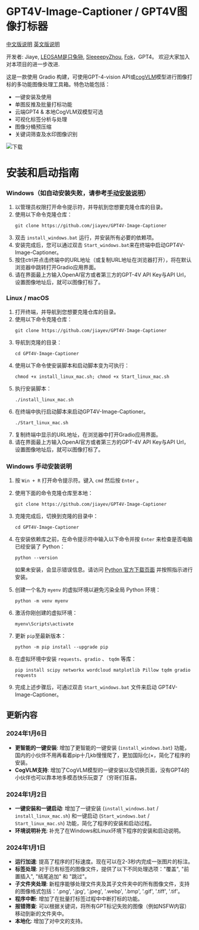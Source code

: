 # GPT4V-Image-Captioner / GPT4V图像打标器

[中文版说明](https://github.com/jiayev/GPT4V-Image-Captioner/blob/main/README-CN.md)
[英文版说明](https://github.com/jiayev/GPT4V-Image-Captioner/blob/main/README-EN.md)

开发者: Jiaye, [LEOSAM是只兔狲](https://civitai.com/user/LEOSAM), [SleeeepyZhou](https://space.bilibili.com/360375877), [Fok](https://civitai.com/user/fok3827)，GPT4。 欢迎大家加入对本项目的进一步改进.

这是一款使用 Gradio 构建，可使用GPT-4-vision API或[cogVLM](https://github.com/THUDM/CogVLM)模型进行图像打标的多功能图像处理工具箱。特色功能包括：

- 一键安装及使用
- 单图反推及批量打标功能
- 云端GPT4 & 本地CogVLM双模型可选
- 可视化标签分析与处理
- 图像分桶预压缩
- 关键词筛查及水印图像识别

![下载](https://github.com/jiayev/GPT4V-Image-Captioner/assets/16369810/90612e2b-aac1-4368-84d6-482bb660f5aa)


# 安装和启动指南

### Windows（如自动安装失败，请参考[手动安装说明](#windows-手动安装说明)）

1. 以管理员权限打开命令提示符，并导航到您想要克隆仓库的目录。
2. 使用以下命令克隆仓库：
    ```
    git clone https://github.com/jiayev/GPT4V-Image-Captioner
    ```
3. 双击 `install_windows.bat` 运行，并安装所有必要的依赖项。
4. 安装完成后，您可以通过双击 `Start_windows.bat`来在终端中启动GPT4V-Image-Captioner。
5. 按住ctrl并点击终端中的URL地址（或复制URL地址在浏览器打开），将在默认浏览器中跳转打开Gradio应用界面。
6. 请在界面最上方输入OpenAI官方或者第三方的GPT-4V API Key与API Url，设置图像地址后，就可以图像打标了。


### Linux / macOS

1. 打开终端，并导航到您想要克隆仓库的目录。
2. 使用以下命令克隆仓库：
    ```
    git clone https://github.com/jiayev/GPT4V-Image-Captioner
    ```
3. 导航到克隆的目录：
    ```
    cd GPT4V-Image-Captioner
    ```
4. 使用以下命令使安装脚本和启动脚本变为可执行：
    ```
    chmod +x install_linux_mac.sh; chmod +x Start_linux_mac.sh
    ```
5. 执行安装脚本：
    ```
    ./install_linux_mac.sh
    ```
6. 在终端中执行启动脚本来启动GPT4V-Image-Captioner。
    ```
    ./Start_linux_mac.sh
    ```
7. 复制终端中显示的URL地址，在浏览器中打开Gradio应用界面。
8. 请在界面最上方输入OpenAI官方或者第三方的GPT-4V API Key与API Url，设置图像地址后，就可以图像打标了。


### Windows 手动安装说明

1. 按 `Win + R` 打开命令提示符。键入 `cmd` 然后按 `Enter` 。

2. 使用下面的命令克隆仓库至本地：
    ```
    git clone https://github.com/jiayev/GPT4V-Image-Captioner
    ```

3. 克隆完成后，切换到克隆的目录中：
    ```
    cd GPT4V-Image-Captioner
    ```

4. 在安装依赖库之前，在命令提示符中输入以下命令并按 `Enter` 来检查是否电脑已经安装了 Python：
    ```
    python --version
    ```
   如果未安装，会显示错误信息。请访问 [Python 官方下载页面](https://www.python.org/downloads/) 并按照指示进行安装。

5. 创建一个名为 `myenv` 的虚拟环境以避免污染全局 Python 环境：
    ```
    python -m venv myenv
    ```

6. 激活你刚创建的虚拟环境：
    ```
    myenv\Scripts\activate
    ```

7. 更新 `pip`至最新版本：
    ```
    python -m pip install --upgrade pip
    ```

8. 在虚拟环境中安装 `requests`、`gradio` 、 `tqdm` 等库：
    ```
    pip install scipy networkx wordcloud matplotlib Pillow tqdm gradio requests
    ```

9. 完成上述步骤后，可通过双击 `Start_windows.bat` 文件来启动 GPT4V-Image-Captioner。


## 更新内容

### 2024年1月6日
- **更智能的一键安装**: 增加了更智能的一键安装 (`install_windows.bat`) 功能，国内的小伙伴不用再看着pip十几kb慢慢爬了，更加国际化(×，简化了程序的安装。
- **CogVLM支持**: 增加了CogVLM模型的一键安装以及切换页面，没有GPT4的小伙伴也可以靠本地多模态快乐玩耍了（穷哥们狂喜。

### 2024年1月2日
- **一键安装和一键启动**: 增加了一键安装 (`install_windows.bat` / `install_linux_mac.sh`) 和一键启动 (`Start_windows.bat` / `Start_linux_mac.sh`) 功能，简化了程序的安装和启动过程。
- **环境说明补充**: 补充了在Windows和Linux环境下程序的安装和启动说明。

### 2024年1月1日
- **运行加速**: 提高了程序的打标速度。现在可以在2-3秒内完成一张图片的标注。
- **标签处理**: 对于已有标签的图像文件，提供了以下不同处理选项："覆盖", "前置插入", "结尾追加" 和 "跳过"。
- **子文件夹处理**: 新程序能够处理文件夹及其子文件夹中的所有图像文件，支持的图像格式包括：'.png', '.jpg', '.jpeg', '.webp', '.bmp', '.gif', '.tiff', '.tif'。
- **程序中断**: 增加了在批量打标签过程中中断打标的功能。
- **报错筛查**: 可以根据关键词，将所有GPT标记失败的图像（例如NSFW内容）移动到新的文件夹中。
- **本地化**: 增加了对中文的支持。
